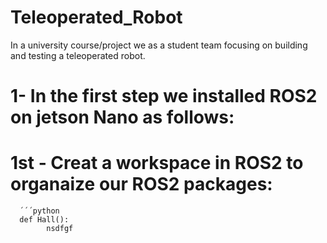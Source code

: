 # Teleoperated_Robot
In a university course/project we as a student team focusing on building and testing a teleoperated robot.

# 1- In the first step we installed ROS2 on jetson Nano as follows:
#   1st - Creat a workspace in ROS2 to organaize our ROS2 packages:
      ´´´python
      def Hall():
            nsdfgf
      

